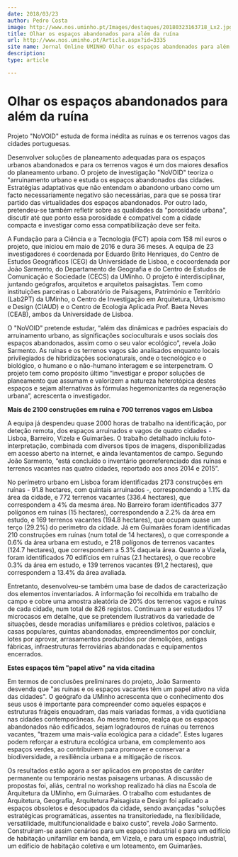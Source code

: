 ```yaml
---
date: 2018/03/23
author: Pedro Costa
image: http://www.nos.uminho.pt/Images/destaques/20180323163718_Lx2.jpg
title: Olhar os espaços abandonados para além da ruína
url: http://www.nos.uminho.pt/Article.aspx?id=3335
site name: Jornal Online UMINHO Olhar os espaços abandonados para além da ruína
description: 
type: article

---
```

# Olhar os espaços abandonados para além da ruína




Projeto "NoVOID" estuda de forma inédita as ruínas e os terrenos vagos das cidades portuguesas.

Desenvolver soluções de planeamento adequadas para os espaços urbanos abandonados e para os terrenos vagos é um dos maiores desafios do planeamento urbano. O projeto de investigação "NoVOID" teoriza o "arruinamento urbano e estuda os espaços abandonados das cidades. Estratégias adaptativas que não entendam o abandono urbano como um facto necessariamente negativo são necessárias, para que se possa tirar partido das virtualidades dos espaços abandonados. Por outro lado, pretendeu-se também refletir sobre as qualidades da "porosidade urbana", discutir até que ponto essa porosidade é compatível com a cidade compacta e investigar como essa compatibilização deve ser feita.

A Fundação para a Ciência e a Tecnologia (FCT) apoia com 158 mil euros o projeto, que iniciou em maio de 2016 e dura 36 meses. A equipa de 23 investigadores é coordenada por Eduardo Brito Henriques, do Centro de Estudos Geográficos (CEG) da Universidade de Lisboa, e cocoordenada por João Sarmento, do Departamento de Geografia e do Centro de Estudos de Comunicação e Sociedade (CECS) da UMinho. O projeto é interdisciplinar, juntando geógrafos, arquitetos e arquitetos paisagistas. Tem como instituições parceiras o Laboratório de Paisagens, Património e Território (Lab2PT) da UMinho, o Centro de Investigação em Arquitetura, Urbanismo e Design (CIAUD) e o Centro de Ecologia Aplicada Prof. Baeta Neves (CEAB), ambos da Universidade de Lisboa.

O "NoVOID" pretende estudar, “além das dinâmicas e padrões espaciais do arruinamento urbano, as significações socioculturais e usos sociais dos espaços abandonados, assim como o seu valor ecológico”, revela João Sarmento. As ruínas e os terrenos vagos são analisados enquanto locais privilegiados de hibridizações socionaturais, onde o tecnológico e o biológico, o humano e o não-humano interagem e se interpenetram. O projeto tem como propósito último “investigar e propor soluções de planeamento que assumam e valorizem a natureza heterotópica destes espaços e sejam alternativas às fórmulas hegemonizantes da regeneração urbana”, acrescenta o investigador.

**Mais de 2100 construções em ruína e 700 terrenos vagos em Lisboa** 

A equipa já despendeu quase 2000 horas de trabalho na identificação, por deteção remota, dos espaços arruinados e vagos de quatro cidades - Lisboa, Barreiro, Vizela e Guimarães. O trabalho detalhado incluiu foto-interpretação, combinada com diversos tipos de imagens, disponibilizadas em acesso aberto na internet, e ainda levantamentos de campo. Segundo João Sarmento, “está concluído o inventário georreferenciado das ruínas e terrenos vacantes nas quatro cidades, reportado aos anos 2014 e 2015”.

No perímetro urbano em Lisboa foram identificadas 2173 construções em ruínas - 91.8 hectares, com quintais arruinados -, correspondendo a 1.1% da área da cidade, e 772 terrenos vacantes (336.4 hectares), que correspondem a 4% da mesma área. No Barreiro foram identificados 377 polígonos em ruínas (15 hectares), correspondendo a 2.2% da área em estudo, e 169 terrenos vacantes (194.8 hectares), que ocupam quase um terço (29.2%) do perímetro da cidade. Já em Guimarães foram identificadas 210 construções em ruínas (num total de 14 hectares), o que corresponde a 0.6% da área urbana em estudo, e 218 polígonos de terrenos vacantes (124.7 hectares), que correspondem a 5.3% daquela área. Quanto a Vizela, foram identificados 70 edifícios em ruínas (2.1 hectares), o que recobre 0.3% da área em estudo, e 139 terrenos vacantes (91,2 hectares), que correspondem a 13.4% da área avaliada.

Entretanto, desenvolveu-se também uma base de dados de caracterização dos elementos inventariados. A informação foi recolhida em trabalho de campo e cobre uma amostra aleatória de 20% dos terrenos vagos e ruínas de cada cidade, num total de 826 registos. Continuam a ser estudados 17 microcasos em detalhe, que se pretendem ilustrativos da variedade de situações, desde moradias unifamiliares e prédios coletivos, palácios e casas populares, quintas abandonadas, empreendimentos por concluir, lotes por aprovar, arrasamentos produzidos por demolições, antigas fábricas, infraestruturas ferroviárias abandonadas e equipamentos encerrados.

**Estes espaços têm "papel ativo" na vida citadina** 

Em termos de conclusões preliminares do projeto, João Sarmento desvenda que "as ruínas e os espaços vacantes têm um papel ativo na vida das cidades". O geógrafo da UMinho acrescenta que o conhecimento dos seus usos é importante para compreender como aqueles espaços e estruturas frágeis enquadram, das mais variadas formas, a vida quotidiana nas cidades contemporâneas. Ao mesmo tempo, realça que os espaços abandonados não edificados, sejam logradouros de ruínas ou terrenos vacantes, "trazem uma mais-valia ecológica para a cidade”. Estes lugares podem reforçar a estrutura ecológica urbana, em complemento aos espaços verdes, ao contribuírem para promover e conservar a biodiversidade, a resiliência urbana e a mitigação de riscos.

Os resultados estão agora a ser aplicados em propostas de caráter permanente ou temporário nestas paisagens urbanas. A discussão de propostas foi, aliás, central no workshop realizado há dias na Escola de Arquitetura da UMinho, em Guimarães. O trabalho com estudantes de Arquitetura, Geografia, Arquitetura Paisagista e Design foi aplicado a espaços obsoletos e desocupados da cidade, sendo avançadas "soluções estratégicas programáticas, assentes na transitoriedade, na flexibilidade, versatilidade, multifuncionalidade e baixo custo”, revela João Sarmento. Construíram-se assim cenários para um espaço industrial e para um edifício de habitação unifamiliar em banda, em Vizela, e para um espaço industrial, um edifício de habitação coletiva e um loteamento, em Guimarães.
